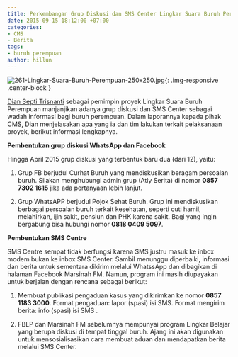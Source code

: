 ```yaml
---
title: Perkembangan Grup Diskusi dan SMS Center Lingkar Suara Buruh Perempuan
date: 2015-09-15 18:12:00 +07:00
categories:
- CMS
- Berita
tags:
- buruh perempuan
author: hillun
---
```


![261-Lingkar-Suara-Buruh-Perempuan-250x250.jpg](/uploads/261-Lingkar-Suara-Buruh-Perempuan-250x250.jpg){: .img-responsive .center-block }

[Dian Septi Trisnanti](http://ciptamedia.org/team/dian-septi-trisnanti/) sebagai pemimpin proyek Lingkar Suara Buruh Perempuan manjanjikan adanya grup diskusi dan SMS Center sebagai wadah informasi bagi buruh perempuan. Dalam laporannya kepada pihak CMS, Dian menjelasakan apa yang ia dan tim lakukan terkait pelaksanaan proyek, berikut informasi lengkapnya.

**Pembentukan grup diskusi WhatsApp dan Facebook**

Hingga April 2015 grup diskusi yang terbentuk baru dua (dari 12), yaitu:

1. Grup FB berjudul Curhat Buruh yang mendiskusikan beragam persoalan buruh. Silakan menghubungi admin grup (Atly Serita) di nomor **0857 7302 1615** jika ada pertanyaan lebih lanjut.

2. Grup WhatsAPP berjudul Pojok Sehat Buruh. Grup ini mendiskusikan berbagai persoalan buruh terkait kesehatan, seperti cuti hamil, melahirkan, ijin sakit, pensiun dan PHK karena sakit. Bagi yang ingin bergabung bisa hubungi nomor **0818 0409 5097**.

**Pembentukan SMS Centre**

SMS Centre sempat tidak berfungsi karena SMS justru masuk ke inbox modem bukan ke inbox SMS Center. Sambil menunggu diperbaiki, informasi dan berita untuk sementara dikirim melalui WhatssApp dan dibagikan di halaman Facebook Marsinah FM. Namun, program ini masih diupayakan untuk berjalan dengan rencana sebagai berikut:

1. Membuat publikasi pengaduan kasus yang dikirimkan ke nomor **0857 1183 3000**. Format pengaduan: lapor (spasi) isi SMS. Format mengirim berita: info (spasi) isi SMS .

2. FBLP dan Marsinah FM sebelumnya mempunyai program Lingkar Belajar yang berupa diskusi di tempat tinggal buruh. Ajang ini akan digunakan untuk mensosialisasikan cara membuat aduan dan mendapatkan berita melalui SMS Center.